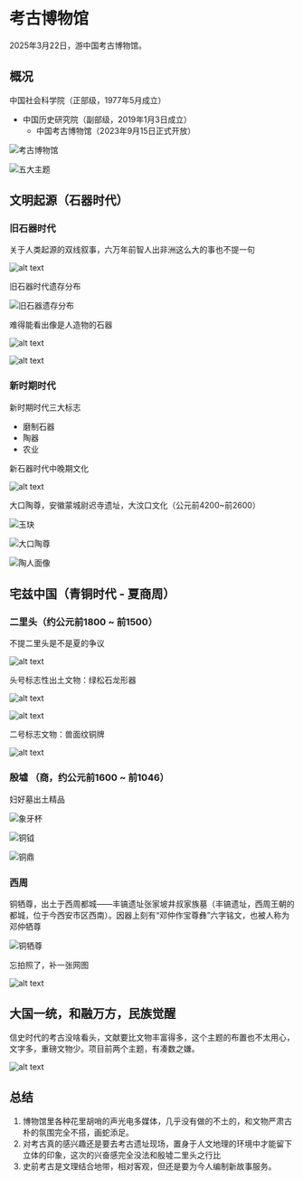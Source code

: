# 考古博物馆

2025年3月22日，游中国考古博物馆。

## 概况

中国社会科学院（正部级，1977年5月成立）
- 中国历史研究院（副部级，2019年1月3日成立）
  - 中国考古博物馆（2023年9月15日正式开放）

![考古博物馆](IMG_20250322_140044.jpg)

![五大主题](IMG_20250322_133130.jpg)

## 文明起源（石器时代）

### 旧石器时代

关于人类起源的双线叙事，六万年前智人出非洲这么大的事也不提一句

![alt text](image-5.png)

旧石器时代遗存分布

![旧石器遗存分布](image-6.png)

难得能看出像是人造物的石器

![alt text](IMG_20250322_103229.jpg) 

![alt text](IMG_20250322_103258.jpg)

### 新时期时代

新时期时代三大标志
- 磨制石器
- 陶器
- 农业

新石器时代中晚期文化

![alt text](image-4.png)

大口陶尊，安徽蒙城尉迟寺遗址，大汶口文化（公元前4200~前2600）

![玉玦](IMG_20250322_105522.jpg)

![大口陶尊](IMG_20250322_102757.jpg)

![陶人面像](IMG_20250322_105838.jpg)

## 宅兹中国（青铜时代 - 夏商周）

### 二里头（约公元前1800 ~ 前1500）

不提二里头是不是夏的争议

![alt text](image-2.png)

头号标志性出土文物：绿松石龙形器

![alt text](image-1.png)

![alt text](image.png)

二号标志文物：兽面纹铜牌

![alt text](image-3.png)

### 殷墟 （商，约公元前1600 ~ 前1046）

妇好墓出土精品

![象牙杯](image-7.png)

![铜钺](image-8.png)

![铜鼎](image-9.png)

### 西周

铜牺尊，出土于西周都城——丰镐遗址张家坡井叔家族墓（丰镐遗址，西周王朝的都城，位于今西安市区西南）。因器上刻有“邓仲作宝尊彝”六字铭文，也被人称为邓仲牺尊

![铜牺尊](image-10.png)

忘拍照了，补一张网图

![alt text](image-11.png)

## 大国一统，和融万方，民族觉醒

信史时代的考古没啥看头，文献要比文物丰富得多，这个主题的布置也不太用心，文字多，重磅文物少。项目前两个主题，有凑数之嫌。

![alt text](image-12.png)

## 总结

1. 博物馆里各种花里胡哨的声光电多媒体，几乎没有做的不土的，和文物严肃古朴的氛围完全不搭，画蛇添足。
2. 对考古真的感兴趣还是要去考古遗址现场，置身于人文地理的环境中才能留下立体的印象，这次的兴奋感完全没法和殷墟二里头之行比
3. 史前考古是文理结合地带，相对客观，但还是要为今人编制新故事服务。